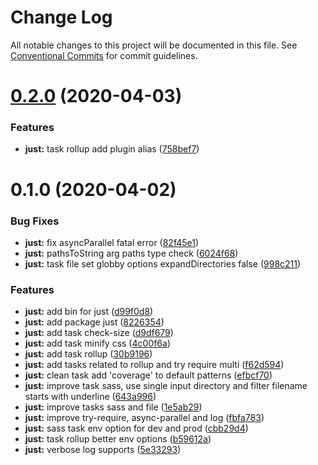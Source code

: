 # Change Log

All notable changes to this project will be documented in this file.
See [Conventional Commits](https://conventionalcommits.org) for commit guidelines.

# [0.2.0](https://github.com/void-aurora/toolkit/compare/@void-aurora/just@0.1.0...@void-aurora/just@0.2.0) (2020-04-03)

### Features

- **just:** task rollup add plugin alias ([758bef7](https://github.com/void-aurora/toolkit/commit/758bef778bd3fb9e216a6e87de3fd57a2f37e52a))

# 0.1.0 (2020-04-02)

### Bug Fixes

- **just:** fix asyncParallel fatal error ([82f45e1](https://github.com/void-aurora/toolkit/commit/82f45e1f99754e737436328caadd81224c216e98))
- **just:** pathsToString arg paths type check ([6024f68](https://github.com/void-aurora/toolkit/commit/6024f68a21f6067ea41375e3f59e101ec6304743))
- **just:** task file set globby options expandDirectories false ([998c211](https://github.com/void-aurora/toolkit/commit/998c2114b81c49360a3aa6d4b104af7094d5c836))

### Features

- **just:** add bin for just ([d99f0d8](https://github.com/void-aurora/toolkit/commit/d99f0d829ef1fcc3ed9274a0512d03a1efb70e6b))
- **just:** add package just ([8226354](https://github.com/void-aurora/toolkit/commit/82263541ed15cef8886d2d4dde41a2c8b1b4fa3d))
- **just:** add task check-size ([d9df679](https://github.com/void-aurora/toolkit/commit/d9df679007343060deda06c77a10ecae82a43070))
- **just:** add task minify css ([4c00f6a](https://github.com/void-aurora/toolkit/commit/4c00f6a3e78376baf0163b06ed04dc3fff3f1564))
- **just:** add task rollup ([30b9196](https://github.com/void-aurora/toolkit/commit/30b91960e4348bd33f9d4eaf05e10ea9635278f1))
- **just:** add tasks related to rollup and try require multi ([f62d594](https://github.com/void-aurora/toolkit/commit/f62d5944e67c440c733abfe3f93c46606d73b314))
- **just:** clean task add 'coverage' to default patterns ([efbcf70](https://github.com/void-aurora/toolkit/commit/efbcf705d2cc65b15aac58a4792211c5c4ff38d2))
- **just:** improve task sass, use single input directory and filter filename starts with underline ([643a996](https://github.com/void-aurora/toolkit/commit/643a996d71cb548ec77cb4303218a4da7a72936e))
- **just:** improve tasks sass and file ([1e5ab29](https://github.com/void-aurora/toolkit/commit/1e5ab291ca43a367886f7508ab10da09d92fac70))
- **just:** improve try-require, async-parallel and log ([fbfa783](https://github.com/void-aurora/toolkit/commit/fbfa783e8d15752c686cc08a2c00ab174b4bc47b))
- **just:** sass task env option for dev and prod ([cbb29d4](https://github.com/void-aurora/toolkit/commit/cbb29d45d14794580c765d1ba50eaa7f23a86ad8))
- **just:** task rollup better env options ([b59612a](https://github.com/void-aurora/toolkit/commit/b59612aac816b1ec7f58c718b03e21c2499c55a9))
- **just:** verbose log supports ([5e33293](https://github.com/void-aurora/toolkit/commit/5e3329302496cb01775f6687b76347e3bb1b0bfd))
